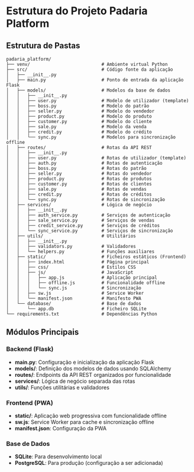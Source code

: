 # Estrutura do Projeto Padaria Platform

## Estrutura de Pastas

```
padaria_platform/
├── venv/                           # Ambiente virtual Python
├── src/                            # Código fonte da aplicação
│   ├── __init__.py
│   ├── main.py                     # Ponto de entrada da aplicação Flask
│   ├── models/                     # Modelos da base de dados
│   │   ├── __init__.py
│   │   ├── user.py                 # Modelo de utilizador (template)
│   │   ├── boss.py                 # Modelo do patrão
│   │   ├── seller.py               # Modelo do vendedor
│   │   ├── product.py              # Modelo do produto
│   │   ├── customer.py             # Modelo do cliente
│   │   ├── sale.py                 # Modelo da venda
│   │   ├── credit.py               # Modelo do crédito
│   │   └── sync.py                 # Modelos para sincronização offline
│   ├── routes/                     # Rotas da API REST
│   │   ├── __init__.py
│   │   ├── user.py                 # Rotas de utilizador (template)
│   │   ├── auth.py                 # Rotas de autenticação
│   │   ├── boss.py                 # Rotas do patrão
│   │   ├── seller.py               # Rotas do vendedor
│   │   ├── product.py              # Rotas de produtos
│   │   ├── customer.py             # Rotas de clientes
│   │   ├── sale.py                 # Rotas de vendas
│   │   ├── credit.py               # Rotas de créditos
│   │   └── sync.py                 # Rotas de sincronização
│   ├── services/                   # Lógica de negócio
│   │   ├── __init__.py
│   │   ├── auth_service.py         # Serviços de autenticação
│   │   ├── sale_service.py         # Serviços de vendas
│   │   ├── credit_service.py       # Serviços de créditos
│   │   └── sync_service.py         # Serviços de sincronização
│   ├── utils/                      # Utilitários
│   │   ├── __init__.py
│   │   ├── validators.py           # Validadores
│   │   └── helpers.py              # Funções auxiliares
│   ├── static/                     # Ficheiros estáticos (Frontend)
│   │   ├── index.html              # Página principal
│   │   ├── css/                    # Estilos CSS
│   │   ├── js/                     # JavaScript
│   │   │   ├── app.js              # Aplicação principal
│   │   │   ├── offline.js          # Funcionalidade offline
│   │   │   └── sync.js             # Sincronização
│   │   ├── sw.js                   # Service Worker
│   │   └── manifest.json           # Manifesto PWA
│   └── database/                   # Base de dados
│       └── app.db                  # Ficheiro SQLite
└── requirements.txt                # Dependências Python
```

## Módulos Principais

### Backend (Flask)
- **main.py**: Configuração e inicialização da aplicação Flask
- **models/**: Definição dos modelos de dados usando SQLAlchemy
- **routes/**: Endpoints da API REST organizados por funcionalidade
- **services/**: Lógica de negócio separada das rotas
- **utils/**: Funções utilitárias e validadores

### Frontend (PWA)
- **static/**: Aplicação web progressiva com funcionalidade offline
- **sw.js**: Service Worker para cache e sincronização offline
- **manifest.json**: Configuração da PWA

### Base de Dados
- **SQLite**: Para desenvolvimento local
- **PostgreSQL**: Para produção (configuração a ser adicionada)

